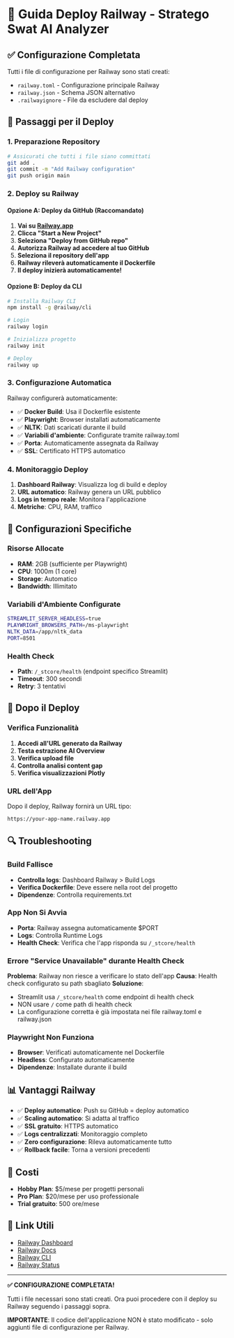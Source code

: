 # 🚀 Guida Deploy Railway - Stratego Swat AI Analyzer

## ✅ Configurazione Completata

Tutti i file di configurazione per Railway sono stati creati:
- `railway.toml` - Configurazione principale Railway
- `railway.json` - Schema JSON alternativo
- `.railwayignore` - File da escludere dal deploy

## 🎯 Passaggi per il Deploy

### 1. Preparazione Repository

```bash
# Assicurati che tutti i file siano committati
git add .
git commit -m "Add Railway configuration"
git push origin main
```

### 2. Deploy su Railway

#### Opzione A: Deploy da GitHub (Raccomandato)

1. **Vai su [Railway.app](https://railway.app)**
2. **Clicca "Start a New Project"**
3. **Seleziona "Deploy from GitHub repo"**
4. **Autorizza Railway ad accedere al tuo GitHub**
5. **Seleziona il repository dell'app**
6. **Railway rileverà automaticamente il Dockerfile**
7. **Il deploy inizierà automaticamente!**

#### Opzione B: Deploy da CLI

```bash
# Installa Railway CLI
npm install -g @railway/cli

# Login
railway login

# Inizializza progetto
railway init

# Deploy
railway up
```

### 3. Configurazione Automatica

Railway configurerà automaticamente:
- ✅ **Docker Build**: Usa il Dockerfile esistente
- ✅ **Playwright**: Browser installati automaticamente
- ✅ **NLTK**: Dati scaricati durante il build
- ✅ **Variabili d'ambiente**: Configurate tramite railway.toml
- ✅ **Porta**: Automaticamente assegnata da Railway
- ✅ **SSL**: Certificato HTTPS automatico

### 4. Monitoraggio Deploy

1. **Dashboard Railway**: Visualizza log di build e deploy
2. **URL automatico**: Railway genera un URL pubblico
3. **Logs in tempo reale**: Monitora l'applicazione
4. **Metriche**: CPU, RAM, traffico

## 🔧 Configurazioni Specifiche

### Risorse Allocate
- **RAM**: 2GB (sufficiente per Playwright)
- **CPU**: 1000m (1 core)
- **Storage**: Automatico
- **Bandwidth**: Illimitato

### Variabili d'Ambiente Configurate
```bash
STREAMLIT_SERVER_HEADLESS=true
PLAYWRIGHT_BROWSERS_PATH=/ms-playwright
NLTK_DATA=/app/nltk_data
PORT=8501
```

### Health Check
- **Path**: `/_stcore/health` (endpoint specifico Streamlit)
- **Timeout**: 300 secondi
- **Retry**: 3 tentativi

## 🎉 Dopo il Deploy

### Verifica Funzionalità
1. **Accedi all'URL generato da Railway**
2. **Testa estrazione AI Overview**
3. **Verifica upload file**
4. **Controlla analisi content gap**
5. **Verifica visualizzazioni Plotly**

### URL dell'App
Dopo il deploy, Railway fornirà un URL tipo:
```
https://your-app-name.railway.app
```

## 🔍 Troubleshooting

### Build Fallisce
- **Controlla logs**: Dashboard Railway > Build Logs
- **Verifica Dockerfile**: Deve essere nella root del progetto
- **Dipendenze**: Controlla requirements.txt

### App Non Si Avvia
- **Porta**: Railway assegna automaticamente $PORT
- **Logs**: Controlla Runtime Logs
- **Health Check**: Verifica che l'app risponda su `/_stcore/health`

### Errore "Service Unavailable" durante Health Check
**Problema**: Railway non riesce a verificare lo stato dell'app
**Causa**: Health check configurato su path sbagliato
**Soluzione**: 
- Streamlit usa `/_stcore/health` come endpoint di health check
- NON usare `/` come path di health check
- La configurazione corretta è già impostata nei file railway.toml e railway.json

### Playwright Non Funziona
- **Browser**: Verificati automaticamente nel Dockerfile
- **Headless**: Configurato automaticamente
- **Dipendenze**: Installate durante il build

## 📊 Vantaggi Railway

- ✅ **Deploy automatico**: Push su GitHub = deploy automatico
- ✅ **Scaling automatico**: Si adatta al traffico
- ✅ **SSL gratuito**: HTTPS automatico
- ✅ **Logs centralizzati**: Monitoraggio completo
- ✅ **Zero configurazione**: Rileva automaticamente tutto
- ✅ **Rollback facile**: Torna a versioni precedenti

## 🎯 Costi

- **Hobby Plan**: $5/mese per progetti personali
- **Pro Plan**: $20/mese per uso professionale
- **Trial gratuito**: 500 ore/mese

## 🔗 Link Utili

- [Railway Dashboard](https://railway.app/dashboard)
- [Railway Docs](https://docs.railway.app/)
- [Railway CLI](https://docs.railway.app/develop/cli)
- [Railway Status](https://status.railway.app/)

---

**✅ CONFIGURAZIONE COMPLETATA!**

Tutti i file necessari sono stati creati. Ora puoi procedere con il deploy su Railway seguendo i passaggi sopra.

**IMPORTANTE**: Il codice dell'applicazione NON è stato modificato - solo aggiunti file di configurazione per Railway.